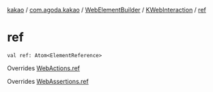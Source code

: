 [kakao](../../../index.md) / [com.agoda.kakao](../../index.md) / [WebElementBuilder](../index.md) / [KWebInteraction](index.md) / [ref](.)

# ref

`val ref: Atom<ElementReference>`

Overrides [WebActions.ref](../../-web-actions/ref.md)

Overrides [WebAssertions.ref](../../-web-assertions/ref.md)

